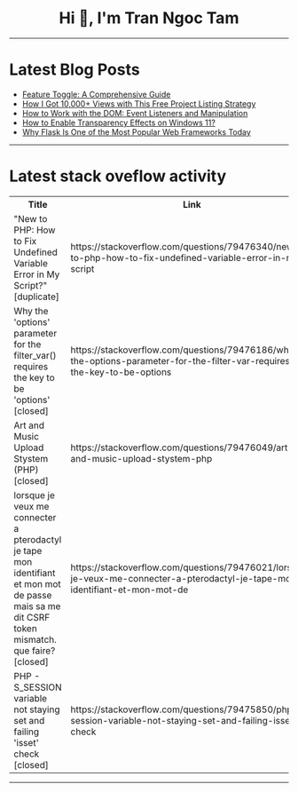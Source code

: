 <h1 align="center">Hi 👋, I'm Tran Ngoc Tam</h1>

---

# Latest Blog Posts 
<!-- BLOG-POST-LIST:START -->
- [Feature Toggle: A Comprehensive Guide](https://dev.to/devcorner/feature-toggle-a-comprehensive-guide-1din)
- [How I Got 10,000+ Views with This Free Project Listing Strategy](https://dev.to/resource_bunk_1077cab07da/how-i-got-10000-views-with-this-free-project-listing-strategy-533m)
- [How to Work with the DOM: Event Listeners and Manipulation](https://dev.to/rowsanali/how-to-work-with-the-dom-event-listeners-and-manipulation-59pf)
- [How to Enable Transparency Effects on Windows 11?](https://dev.to/winsides/how-to-enable-transparency-effects-on-windows-11-1i2l)
- [Why Flask Is One of the Most Popular Web Frameworks Today](https://dev.to/namimai/why-flask-is-one-of-the-most-popular-web-frameworks-today-19m9)
<!-- BLOG-POST-LIST:END -->

---

# Latest stack oveflow activity
<table>
  <tr><th>Title</th><th>Link</th></tr>
  <!-- STACKOVERFLOW:START --><tr><td>&quot;New to PHP: How to Fix Undefined Variable Error in My Script?&quot; [duplicate]</td><td>https://stackoverflow.com/questions/79476340/new-to-php-how-to-fix-undefined-variable-error-in-my-script</td></tr><tr><td>Why the &#39;options&#39; parameter for the filter_var&lpar;&rpar; requires the key to be &#39;options&#39; [closed]</td><td>https://stackoverflow.com/questions/79476186/why-the-options-parameter-for-the-filter-var-requires-the-key-to-be-options</td></tr><tr><td>Art and Music Upload Stystem &lpar;PHP&rpar; [closed]</td><td>https://stackoverflow.com/questions/79476049/art-and-music-upload-stystem-php</td></tr><tr><td>lorsque je veux me connecter a pterodactyl je tape mon identifiant et mon mot de passe mais sa me dit CSRF token mismatch. que faire? [closed]</td><td>https://stackoverflow.com/questions/79476021/lorsque-je-veux-me-connecter-a-pterodactyl-je-tape-mon-identifiant-et-mon-mot-de</td></tr><tr><td>PHP - S_SESSION variable not staying set and failing &#39;isset&#39; check [closed]</td><td>https://stackoverflow.com/questions/79475850/php-s-session-variable-not-staying-set-and-failing-isset-check</td></tr><!-- STACKOVERFLOW:END -->
</table>

---


